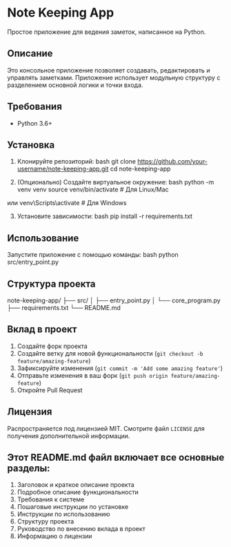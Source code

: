 


# Note Keeping App
Простое приложение для ведения заметок, написанное на Python.
## Описание
Это консольное приложение позволяет создавать, редактировать и управлять заметками. Приложение использует модульную структуру с разделением основной логики и точки входа.
## Требования
- Python 3.6+
## Установка
1. Клонируйте репозиторий:
bash
git clone https://github.com/your-username/note-keeping-app.git
cd note-keeping-app



2. (Опционально) Создайте виртуальное окружение:
bash
python -m venv venv
source venv/bin/activate  # Для Linux/Mac

или
venv\Scripts\activate  # Для Windows



3. Установите зависимости:
bash
pip install -r requirements.txt



## Использование
Запустите приложение с помощью команды:
bash
python src/entry_point.py



## Структура проекта
note-keeping-app/
├── src/
│   ├── entry_point.py
│   └── core_program.py
├── requirements.txt
└── README.md



## Вклад в проект
1. Создайте форк проекта
2. Создайте ветку для новой функциональности (`git checkout -b feature/amazing-feature`)
3. Зафиксируйте изменения (`git commit -m 'Add some amazing feature'`)
4. Отправьте изменения в ваш форк (`git push origin feature/amazing-feature`)
5. Откройте Pull Request
## Лицензия
Распространяется под лицензией MIT. Смотрите файл `LICENSE` для получения дополнительной информации.
## Этот README.md файл включает все основные разделы:

1. Заголовок и краткое описание проекта
2. Подробное описание функциональности
3. Требования к системе
4. Пошаговые инструкции по установке
5. Инструкции по использованию
6. Структуру проекта
7. Руководство по внесению вклада в проект
8. Информацию о лицензии
